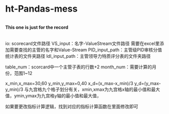 # ht-Pandas-mess
######
**This one is just for the record**
######
io: scorecard文件路径
VS_input：名字-ValueStream文件路径 需要在excel里添加需要查找的主管的名字和Value-Stream
PID_input_path：主管级PID审核分值统计表的文件夹路径
ldl_input_path：主管领导力特质评分表的文件夹路径

table_num：scorcard中一个主管子表的行数+2 
month_num：需要计算的月份，范围1~12


x_min,x_max=30,60
y_min,y_max=0,40
x_d=(x_max-x_min)/3
y_d=(y_max-y_min)/3
与九宫格九个格子划分有关，xmin,xmax为九宫格x轴的最小值和最大值，ymin,ymax为九宫格y轴的最小值和最大值，

如果要更改指标计算逻辑，找到对应的指标计算函数在里面修改即可
